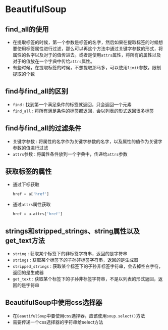 # BeautifulSoup

## find_all的使用
- 在提取标签的时候，第一个参数是标签的名字，然后如果在提取标签的时候想要使用标签属性进行过滤，那么可以再这个方法中通过关键字参数的形式，将属性的名字以及对于的值传进去。或者是使用`attrs`属性，将所有的属性以及对于的值放在一个字典中传给`attrs`属性。
- 有些时候，在提取标签的时候，不想提取那马多，可以使用`limit`参数，限制提取的个数

## find与find_all的区别
- `find` : 找到第一个满足条件的标签就返回，只会返回一个元素
- `find_all` : 将所有满足条件的标签都返回，会以列表的形式返回很多标签

## find与find_all的过滤条件
- 关键字参数 : 将属性的名字作为关键字参数的名字，以及属性的值作为关键字参数的值进行过滤
- `attrs`参数 : 将属性条件放到一个字典中，传递给`attrs`参数

## 获取标签的属性
- 通过下标获取
    ```python
    href = a['href']
    ```
- 通过`attrs`属性获取
    ```python
    href = a.attrs['href']
    ```

## strings和stripped_strings、string属性以及get_text方法
- `string` : 获取某个标签下的非标签字符串，返回的是字符串
- `strings` : 获取某个标签下的子孙非标签字符串，返回的是生成器
- `stripped_strings` : 获取某个标签下的子孙非标签字符串，会去掉空白字符，返回的是生成器
- `get_text` : 获取某个标签下的子孙非标签字符串，不是以列表的形式返回，返回的是字符串

## BeautifulSoup中使用css选择器
- 在`BeautifulSoup`中要使用css选择器，应该使用`soup.select()`方法
- 需要传递一个css选择器的字符串给select方法